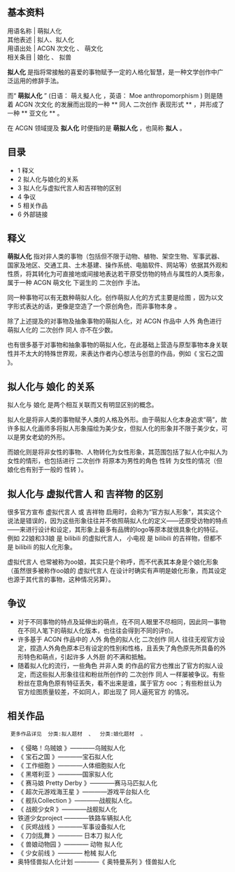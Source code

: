 **基本资料**  
---  
用语名称  |  萌拟人化   
其他表述  |  拟人、拟人化   
用语出处  |  ACGN  次文化  、  萌文化   
相关条目  |  娘化  、  拟兽   
  
**拟人化** 是指将常接触的喜爱的事物赋予一定的人格化智慧，是一种文学创作中广泛运用的修辞手法。

而“ **萌拟人化** ” (日语：  萌え擬人化  ，英语：  Moe anthropomorphism  ) 则是随着  ACGN  次文化
的发展而出现的一种 ** 同人  二次创作  表现形式 ** ，并形成了一种 ** 亚文化  ** 。

在  ACGN  领域提及 **拟人化** 时便指的是 **萌拟人化** ，也简称 **拟人** 。

##  目录

  * 1  释义 
  * 2  拟人化与娘化的关系 
  * 3  拟人化与虚拟代言人和吉祥物的区别 
  * 4  争议 
  * 5  相关作品 
  * 6  外部链接 

##  释义

**萌拟人化**
指对非人类的事物（包括但不限于动物、植物、架空生物、军事武器、国家及地区、交通工具、土木基建、操作系统、电脑软件、网站等）依据其外观和性质，将其转化为可直接地或间接地表达若干原受仿物的特点与属性的人类形象，属于一种
ACGN  萌文化  下诞生的  二次创作  手法。

同一种事物可以有无数种萌拟人化。创作萌拟人化的方式主要是绘图  ，因为以文字形式表达的话，更像是空造了一个原创角色，而非事物本身  。

除了上述提及的对事物及抽象事物的萌拟人化，对  ACGN  作品中  人外  角色进行萌拟人化的  二次创作  同人  亦不在少数。

也有很多基于对事物和抽象事物的萌拟人化，在此基础上营造与原型事物本身关联性并不太大的特殊世界观，来表达作者内心想法与创意的作品，例如《  宝石之国  》。

##  拟人化与  娘化  的关系

拟人化与  娘化  是两个相互关联而又有明显区别的概念。

拟人化是将非人类的事物赋予人类的人格及外形。由于萌拟人化本身追求“萌”，故许多拟人化画师多将拟人形象描绘为美少女，但拟人化的形象并不限于美少女，可以是男女老幼的外形。

而娘化则是将非女性的事物、人物转化为女性形象，其范围包括了拟人化中拟人为女性的情形，也包括进行  二次创作  将原本为男性的角色  性转
为女性的情况（但娘化也有别于一般的  性转  ）。

##  拟人化与  虚拟代言人  和  吉祥物  的区别

很多官方宣布  虚拟代言人  或  吉祥物
启用时，会称为“官方拟人形象”，其实这个说法是错误的，因为这些形象往往并不依照萌拟人化的定义——还原受访物的特点——来进行设计和设定，其形象上最多有品牌的logo等原本就很具象化的特征。例如
22娘和33娘  是  bilibili  的虚拟代言人，  小电视  是  bilibili  的吉祥物，但都不是  bilibili  的拟人化形象。

虚拟代言人  也常被称为oo娘，其实只是个称呼，而不代表其本身是个娘化形象（虽然很多被称作oo娘的  虚拟代言人
在设计时确实有声明是娘化形象，而其设定也源于其代言的事物，这种情况另算）。

##  争议

  * 对于不同事物的特点及延伸出的萌点，在不同人眼里不尽相同，因此同一事物在不同人笔下的萌拟人化版本，也往往会得到不同的评价。 
  * 许多基于  ACGN  作品中的  人外  角色的拟人化  二次创作  同人  往往无视官方设定，捏造人外角色原本已有设定的性别和性格，且丢失了角色原先所具备的外形特色和萌点，引起许多  人外厨  的不满和抵触。 
  * 随着拟人化的流行，一些角色  并非人类  的作品的官方也推出了官方的拟人设定，而这些拟人形象往往和粉丝所创作的  二次创作  同人  一样屡被争议。有些粉丝在意角色原有特征丢失，看不出来是谁，属于官方  ooc  ；有些粉丝认为官方绘图质量较差，不如同人，即出现了  同人逼死官方  的情况。 

##  相关作品

     更多作品详见  分类:拟人题材  、  分类:娘化题材  。 

  * 《  侵略！乌贼娘  》————乌贼拟人化 
  * 《  宝石之国  》————宝石拟人化 
  * 《  工作细胞  》————人体细胞拟人化 
  * 《  黑塔利亚  》————国家拟人化 
  * 《  赛马娘 Pretty Derby  》————赛马马匹拟人化 
  * 《  超次元游戏海王星  》————游戏平台拟人化 
  * 《  舰队Collection  》————战舰拟人化。 
  * 《  战舰少女R  》————战舰拟人化 
  * 铁道少女project  ————铁路车辆拟人化 
  * 《  灰烬战线  》————军事设备拟人化 
  * 《  刀剑乱舞  》————  日本刀  拟人化 
  * 《  兽娘动物园  》————  动物  拟人化 
  * 《  少女前线  》————  枪械  拟人化 
  * 奥特怪兽拟人化计划  ————《  奥特曼系列  》怪兽拟人化 